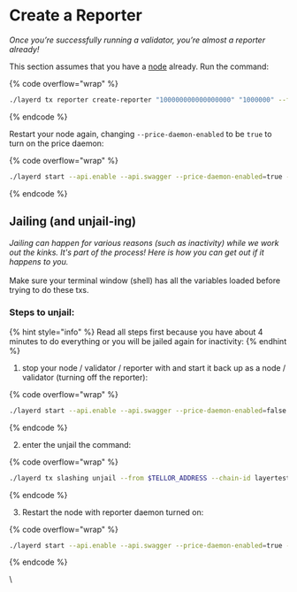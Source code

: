 # Create a Reporter

_Once you’re successfully running a validator, you’re almost a reporter already!_&#x20;

This section assumes that you have a [node](run-a-layer-node/) already. Run the command:

{% code overflow="wrap" %}
```bash
./layerd tx reporter create-reporter "100000000000000000" "1000000" --from $ACCOUNT_NAME --chain-id layertest-1 --fees 1000loya
```
{% endcode %}

Restart your node again, changing `--price-daemon-enabled` to be `true` to turn on the price daemon:

{% code overflow="wrap" %}
```bash
./layerd start --api.enable --api.swagger --price-daemon-enabled=true --panic-on-daemon-failure-enabled=false --home $HOME/.layer --key-name $ACCOUNT_NAME
```
{% endcode %}

## Jailing (and unjail-ing)

_Jailing can happen for various reasons (such as inactivity) while we work out the kinks. It's part of the process! Here is how you can get out if it happens to you._ \
\
Make sure your terminal window (shell) has all the variables loaded before trying to do these txs.&#x20;

### Steps to unjail:

{% hint style="info" %}
Read all steps first because you have about 4 minutes to do everything or you will be jailed again for inactivity:
{% endhint %}

1. stop your node / validator / reporter with and start it back up as a node / validator (turning off the reporter):

{% code overflow="wrap" %}
```bash
./layerd start --api.enable --api.swagger --price-daemon-enabled=false --panic-on-daemon-failure-enabled=false --home $HOME/.layer --key-name $ACCOUNT_NAME
```
{% endcode %}

2. enter the unjail the command:

{% code overflow="wrap" %}
```bash
./layerd tx slashing unjail --from $TELLOR_ADDRESS --chain-id layertest-1 --fees 1000loya
```
{% endcode %}

3. Restart the node with reporter daemon turned on:

{% code overflow="wrap" %}
```bash
./layerd start --api.enable --api.swagger --price-daemon-enabled=true --panic-on-daemon-failure-enabled=false --home $HOME/.layer --key-name $ACCOUNT_NAME
```
{% endcode %}

\

